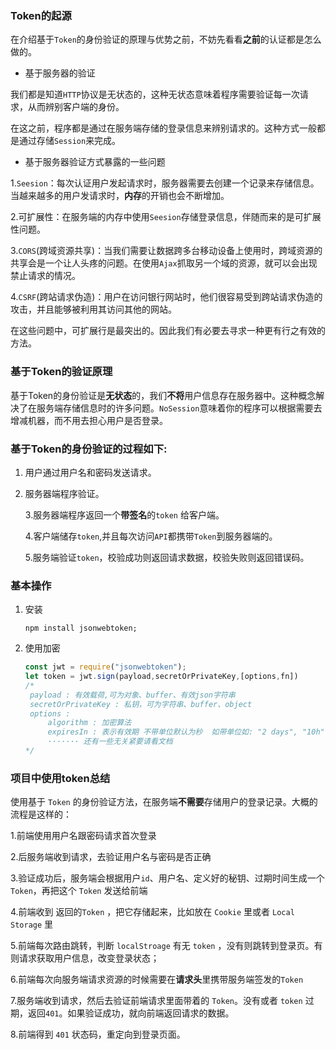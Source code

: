 ### Token的起源

在介绍基于`Token`的身份验证的原理与优势之前，不妨先看看**之前**的认证都是怎么做的。

- 基于服务器的验证

我们都是知道`HTTP`协议是无状态的，这种无状态意味着程序需要验证每一次请求，从而辨别客户端的身份。

在这之前，程序都是通过在服务端存储的登录信息来辨别请求的。这种方式一般都是通过存储`Session`来完成。

- 基于服务器验证方式暴露的一些问题

1.`Seesion`：每次认证用户发起请求时，服务器需要去创建一个记录来存储信息。当越来越多的用户发请求时，**内存**的开销也会不断增加。

2.可扩展性：在服务端的内存中使用`Seesion`存储登录信息，伴随而来的是可扩展性问题。

3.`CORS`(跨域资源共享)：当我们需要让数据跨多台移动设备上使用时，跨域资源的共享会是一个让人头疼的问题。在使用`Ajax`抓取另一个域的资源，就可以会出现禁止请求的情况。

4.`CSRF`(跨站请求伪造)：用户在访问银行网站时，他们很容易受到跨站请求伪造的攻击，并且能够被利用其访问其他的网站。

在这些问题中，可扩展行是最突出的。因此我们有必要去寻求一种更有行之有效的方法。

### 基于Token的验证原理

基于Token的身份验证是**无状态**的，我们**不将**用户信息存在服务器中。这种概念解决了在服务端存储信息时的许多问题。`NoSession`意味着你的程序可以根据需要去增减机器，而不用去担心用户是否登录。

### 基于Token的身份验证的过程如下:

1. 用户通过用户名和密码发送请求。
2. 服务器端程序验证。

   3.服务器端程序返回一个**带签名**的`token` 给客户端。

   4.客户端储存`token`,并且每次访问`API`都携带`Token`到服务器端的。

   5.服务端验证`token`，校验成功则返回请求数据，校验失败则返回错误码。

### 基本操作

1. 安装

   ```
   npm install jsonwebtoken;
   ```

2. 使用加密

   ```javascript
   const jwt = require("jsonwebtoken");
   let token = jwt.sign(payload,secretOrPrivateKey,[options,fn])
   /*
   	payload : 有效载荷,可为对象、buffer、有效json字符串
   	secretOrPrivateKey : 私钥，可为字符串、buffer、object
   	options : 
   		algorithm : 加密算法
   		expiresIn : 表示有效期 不带单位默认为秒  如带单位如: "2 days", "10h", "7d"
   		······· 还有一些无关紧要请看文档
   */
   ```

   


### 项目中使用token总结

使用基于 `Token` 的身份验证方法，在服务端**不需要**存储用户的登录记录。大概的流程是这样的：

1.前端使用用户名跟密码请求首次登录

2.后服务端收到请求，去验证用户名与密码是否正确

3.验证成功后，服务端会根据用户`id`、用户名、定义好的秘钥、过期时间生成一个 `Token`，再把这个 `Token` 发送给前端

4.前端收到 返回的`Token` ，把它存储起来，比如放在 `Cookie` 里或者 `Local Storage` 里

5.前端每次路由跳转，判断 `localStroage` 有无 `token` ，没有则跳转到登录页。有则请求获取用户信息，改变登录状态；

6.前端每次向服务端请求资源的时候需要在**请求头**里携带服务端签发的`Token`

7.服务端收到请求，然后去验证前端请求里面带着的 `Token`。没有或者 `token` 过期，返回`401`。如果验证成功，就向前端返回请求的数据。

8.前端得到 `401` 状态码，重定向到登录页面。